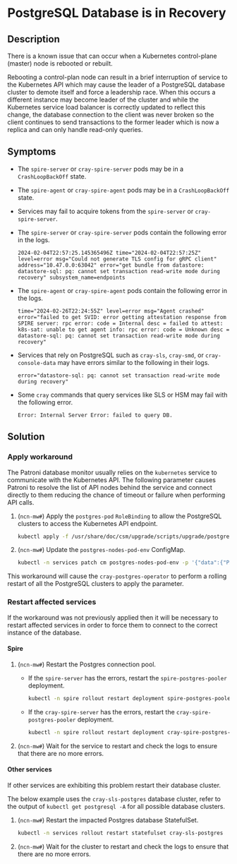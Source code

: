 # PostgreSQL Database is in Recovery

## Description

There is a known issue that can occur when a Kubernetes control-plane (master) node is rebooted or rebuilt.

Rebooting a control-plan node can result in a brief interruption of service to the Kubernetes API which may cause the leader of a PostgreSQL
database cluster to demote itself and force a leadership race. When this occurs a different instance may become leader of the cluster and while the
Kubernetes service load balancer is correctly updated to reflect this change, the database connection to the client was never broken so the client
continues to send transactions to the former leader which is now a replica and can only handle read-only queries.

## Symptoms

* The `spire-server` or `cray-spire-server` pods may be in a `CrashLoopBackOff` state.
* The `spire-agent` or `cray-spire-agent` pods may be in a `CrashLoopBackOff` state.
* Services may fail to acquire tokens from the `spire-server` or `cray-spire-server`.
* The `spire-server` or `cray-spire-server` pods contain the following error in the logs.

  ```text
  2024-02-04T22:57:25.145365496Z time="2024-02-04T22:57:25Z" level=error msg="Could not generate TLS config for gRPC client" address="10.47.0.0:63042" error="get bundle from datastore: datastore-sql: pq: cannot set transaction read-write mode during recovery" subsystem_name=endpoints
  ```

* The `spire-agent` or `cray-spire-agent` pods contain the following error in the logs.

  ```text
  time="2024-02-26T22:24:55Z" level=error msg="Agent crashed" error="failed to get SVID: error getting attestation response from SPIRE server: rpc error: code = Internal desc = failed to attest: k8s-sat: unable to get agent info: rpc error: code = Unknown desc = datastore-sql: pq: cannot set transaction read-write mode during recovery"
  ```

* Services that rely on PostgreSQL such as `cray-sls`, `cray-smd`, or `cray-console-data` may have errors similar to the following in their logs.

  ```text
  error="datastore-sql: pq: cannot set transaction read-write mode during recovery"
  ```

* Some `cray` commands that query services like SLS or HSM may fail with the following error.

  ```text
  Error: Internal Server Error: failed to query DB.
  ```

## Solution

### Apply workaround

The Patroni database monitor usually relies on the `kubernetes` service to communicate with the Kubernetes API. The following parameter causes
Patroni to resolve the list of API nodes behind the service and connect directly to them reducing the chance of timeout or failure when performing
API calls.

1. (`ncn-mw#`) Apply the `postgres-pod` `RoleBinding` to allow the PostgreSQL clusters to access the Kubernetes API endpoint.

   ```bash
   kubectl apply -f /usr/share/doc/csm/upgrade/scripts/upgrade/postgres-pod.yaml
   ```

1. (`ncn-mw#`) Update the `postgres-nodes-pod-env` ConfigMap.

   ```bash
   kubectl -n services patch cm postgres-nodes-pod-env -p '{"data":{"PATRONI_KUBERNETES_BYPASS_API_SERVICE":"true"}}'
   ```

This workaround will cause the `cray-postgres-operator` to perform a rolling restart of all the PostgreSQL clusters to apply the parameter.

### Restart affected services

If the workaround was not previously applied then it will be necessary to restart affected services in order to force them to connect to the correct
instance of the database.

#### Spire

1. (`ncn-mw#`) Restart the Postgres connection pool.

    * If the `spire-server` has the errors, restart the `spire-postgres-pooler` deployment.

      ```bash
      kubectl -n spire rollout restart deployment spire-postgres-pooler
      ```

    * If the `cray-spire-server` has the errors, restart the `cray-spire-postgres-pooler` deployment.

      ```bash
      kubectl -n spire rollout restart deployment cray-spire-postgres-pooler
      ```

1. (`ncn-mw#`) Wait for the service to restart and check the logs to ensure that there are no more errors.

#### Other services

If other services are exhibiting this problem restart their database cluster.

The below example uses the `cray-sls-postgres` database cluster, refer to the output of `kubectl get postgresql -A` for all possible database clusters.

1. (`ncn-mw#`) Restart the impacted Postgres database StatefulSet.

      ```bash
      kubectl -n services rollout restart statefulset cray-sls-postgres
      ```

1. (`ncn-mw#`) Wait for the cluster to restart and check the logs to ensure that there are no more errors.
